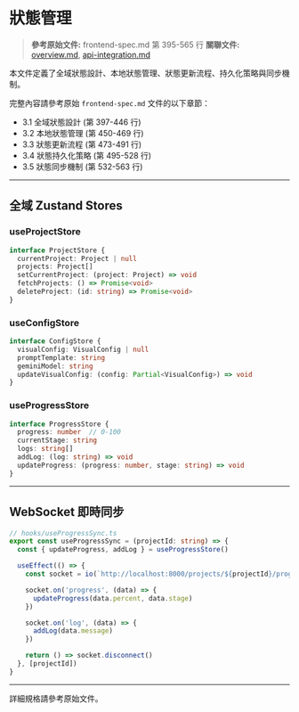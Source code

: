 # 狀態管理

> **參考原始文件:** frontend-spec.md 第 395-565 行
> **關聯文件:** [overview.md](./overview.md), [api-integration.md](./api-integration.md)

本文件定義了全域狀態設計、本地狀態管理、狀態更新流程、持久化策略與同步機制。

完整內容請參考原始 `frontend-spec.md` 文件的以下章節：
- 3.1 全域狀態設計 (第 397-446 行)
- 3.2 本地狀態管理 (第 450-469 行)
- 3.3 狀態更新流程 (第 473-491 行)
- 3.4 狀態持久化策略 (第 495-528 行)
- 3.5 狀態同步機制 (第 532-563 行)

---

## 全域 Zustand Stores

### useProjectStore

```typescript
interface ProjectStore {
  currentProject: Project | null
  projects: Project[]
  setCurrentProject: (project: Project) => void
  fetchProjects: () => Promise<void>
  deleteProject: (id: string) => Promise<void>
}
```

### useConfigStore

```typescript
interface ConfigStore {
  visualConfig: VisualConfig | null
  promptTemplate: string
  geminiModel: string
  updateVisualConfig: (config: Partial<VisualConfig>) => void
}
```

### useProgressStore

```typescript
interface ProgressStore {
  progress: number  // 0-100
  currentStage: string
  logs: string[]
  addLog: (log: string) => void
  updateProgress: (progress: number, stage: string) => void
}
```

---

## WebSocket 即時同步

```typescript
// hooks/useProgressSync.ts
export const useProgressSync = (projectId: string) => {
  const { updateProgress, addLog } = useProgressStore()

  useEffect(() => {
    const socket = io(`http://localhost:8000/projects/${projectId}/progress`)

    socket.on('progress', (data) => {
      updateProgress(data.percent, data.stage)
    })

    socket.on('log', (data) => {
      addLog(data.message)
    })

    return () => socket.disconnect()
  }, [projectId])
}
```

---

詳細規格請參考原始文件。
